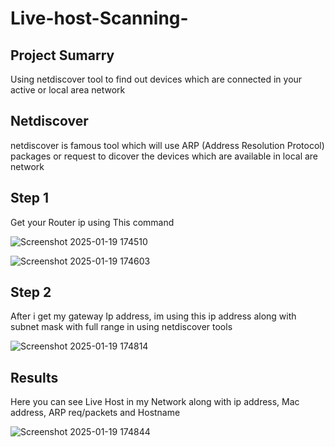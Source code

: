 # Live-host-Scanning-

## Project Sumarry
Using netdiscover tool to find out devices which are connected in your active or local area network

## Netdiscover 
netdiscover is famous tool which will use ARP (Address Resolution Protocol)  packages or request to dicover the devices which are available in local are network


## Step 1 
Get your Router ip using This command 

![Screenshot 2025-01-19 174510](https://github.com/user-attachments/assets/b38eb029-d116-47d2-9288-897b6a9c2501)


![Screenshot 2025-01-19 174603](https://github.com/user-attachments/assets/a3bc0b28-ee73-4f99-a755-4ac4e60e2b22)

## Step 2 
After i get my gateway Ip address, im using  this ip address along with subnet mask with full range in using netdiscover tools

![Screenshot 2025-01-19 174814](https://github.com/user-attachments/assets/d09ca0d5-168d-4c37-847a-c971f7890695)


## Results 
Here you can see Live Host in my Network along with ip address, Mac address, ARP req/packets and Hostname 

![Screenshot 2025-01-19 174844](https://github.com/user-attachments/assets/e1a475e5-1743-440c-8466-2bc78cc70d95)
